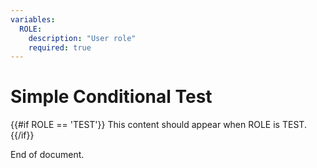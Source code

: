 ```yaml
---
variables:
  ROLE:
    description: "User role"
    required: true
---
```


# Simple Conditional Test

{{#if ROLE == 'TEST'}}
This content should appear when ROLE is TEST.
{{/if}}

End of document.
